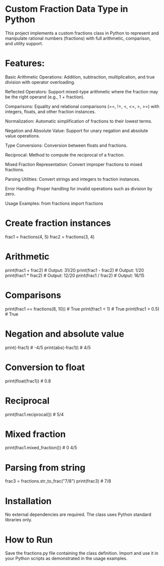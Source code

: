 # Custom Fraction Data Type in Python

This project implements a custom fractions class in Python to represent and manipulate rational numbers (fractions) with full arithmetic, comparison, and utility support.

# Features:
Basic Arithmetic Operations: Addition, subtraction, multiplication, and true division with operator overloading.

Reflected Operators: Support mixed-type arithmetic where the fraction may be the right operand (e.g., 1 + fraction).

Comparisons: Equality and relational comparisons (==, !=, <, <=, >, >=) with integers, floats, and other fraction instances.

Normalization: Automatic simplification of fractions to their lowest terms.

Negation and Absolute Value: Support for unary negation and absolute value operations.

Type Conversions: Conversion between floats and fractions.

Reciprocal: Method to compute the reciprocal of a fraction.

Mixed Fraction Representation: Convert improper fractions to mixed fractions.

Parsing Utilities: Convert strings and integers to fraction instances.

Error Handling: Proper handling for invalid operations such as division by zero.


Usage Examples:
from fractions import fractions

# Create fraction instances
frac1 = fractions(4, 5)
frac2 = fractions(3, 4)

# Arithmetic
print(frac1 + frac2)   # Output: 31/20
print(frac1 - frac2)   # Output: 1/20
print(frac1 * frac2)   # Output: 12/20
print(frac1 / frac2)   # Output: 16/15

# Comparisons
print(frac1 == fractions(8, 10))  # True
print(frac1 < 1)                  # True
print(frac1 > 0.5)                # True

# Negation and absolute value
print(-frac1)                     # -4/5
print(abs(-frac1))                # 4/5

# Conversion to float
print(float(frac1))               # 0.8

# Reciprocal
print(frac1.reciprocal())        # 5/4

# Mixed fraction
print(frac1.mixed_fraction())    # 0 4/5

# Parsing from string
frac3 = fractions.str_to_frac("7/8")
print(frac3)                     # 7/8

# Installation
No external dependencies are required. The class uses Python standard libraries only.

# How to Run
Save the fractions.py file containing the class definition. Import and use it in your Python scripts as demonstrated in the usage examples.


